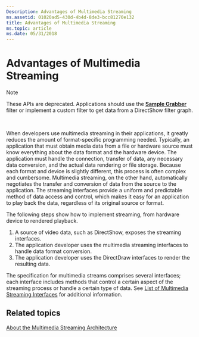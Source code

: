 ```yaml
---
Description: Advantages of Multimedia Streaming
ms.assetid: 01020ad5-430d-4b4d-8de3-bcc81270e132
title: Advantages of Multimedia Streaming
ms.topic: article
ms.date: 05/31/2018
---
```


# Advantages of Multimedia Streaming

> [!Note]  
> These APIs are deprecated. Applications should use the [**Sample Grabber**](sample-grabber-filter.md) filter or implement a custom filter to get data from a DirectShow filter graph.

 

When developers use multimedia streaming in their applications, it greatly reduces the amount of format-specific programming needed. Typically, an application that must obtain media data from a file or hardware source must know everything about the data format and the hardware device. The application must handle the connection, transfer of data, any necessary data conversion, and the actual data rendering or file storage. Because each format and device is slightly different, this process is often complex and cumbersome. Multimedia streaming, on the other hand, automatically negotiates the transfer and conversion of data from the source to the application. The streaming interfaces provide a uniform and predictable method of data access and control, which makes it easy for an application to play back the data, regardless of its original source or format.

The following steps show how to implement streaming, from hardware device to rendered playback.

1.  A source of video data, such as DirectShow, exposes the streaming interfaces.
2.  The application developer uses the multimedia streaming interfaces to handle data format conversion.
3.  The application developer uses the DirectDraw interfaces to render the resulting data.

The specification for multimedia streams comprises several interfaces; each interface includes methods that control a certain aspect of the streaming process or handle a certain type of data. See [List of Multimedia Streaming Interfaces](list-of-multimedia-streaming-interfaces.md) for additional information.

## Related topics

<dl> <dt>

[About the Multimedia Streaming Architecture](about-the-multimedia-streaming-architecture.md)
</dt> </dl>

 

 



